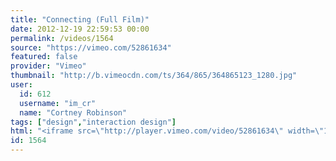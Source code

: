```yaml
---
title: "Connecting (Full Film)"
date: 2012-12-19 22:59:53 00:00
permalink: /videos/1564
source: "https://vimeo.com/52861634"
featured: false
provider: "Vimeo"
thumbnail: "http://b.vimeocdn.com/ts/364/865/364865123_1280.jpg"
user:
  id: 612
  username: "im_cr"
  name: "Cortney Robinson"
tags: ["design","interaction design"]
html: "<iframe src=\"http://player.vimeo.com/video/52861634\" width=\"1280\" height=\"720\" frameborder=\"0\" webkitAllowFullScreen mozallowfullscreen allowFullScreen></iframe>"
id: 1564
---
```


